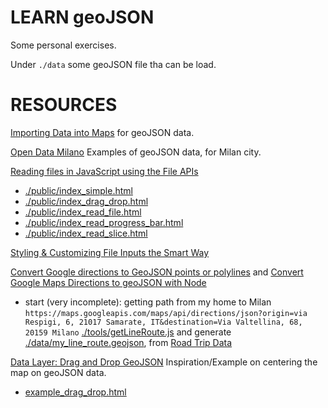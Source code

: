 # LEARN geoJSON #

Some personal exercises.

Under `./data` some geoJSON file tha can be load.

# RESOURCES #

[Importing Data into Maps](https://developers.google.com/maps/documentation/javascript/importing_data) for geoJSON data.

[Open Data Milano](https://github.com/abahgat/opendata-milano) Examples of geoJSON data, for Milan city.

[Reading files in JavaScript using the File APIs](https://www.html5rocks.com/en/tutorials/file/dndfiles/)

* [./public/index_simple.html](./public/index_simple.html)
* [./public/index_drag_drop.html](./public/index_drag_drop.html)
* [./public/index_read_file.html](./public/index_read_file.html)
* [./public/index_read_progress_bar.html](./public/index_read_progress_bar.html)
* [./public/index_read_slice.html](./public/index_read_slice.html)

[Styling & Customizing File Inputs the Smart Way](https://tympanus.net/codrops/2015/09/15/styling-customizing-file-inputs-smart-way/)

[Convert Google directions to GeoJSON points or polylines](http://zevross.com/blog/2014/09/23/convert-google-directions-to-geojson-points-or-polylines/) and [Convert Google Maps Directions to geoJSON with Node](http://winstonhearn.com/gmaps-to-geojson/)

* start (very incomplete): getting path from my home to Milan 
`https://maps.googleapis.com/maps/api/directions/json?origin=via Respigi, 6, 21017 Samarate, IT&destination=Via Valtellina, 68, 20159 Milano` [./tools/getLineRoute.js](./tools/getLineRoute.js) and generate [./data/my_line_route.geojson](./data/my_line_route.geojson), from [Road Trip Data](https://github.com/wnstn/roadtripData)

[Data Layer: Drag and Drop GeoJSON](https://developers.google.com/maps/documentation/javascript/examples/layer-data-dragndrop) Inspiration/Example on centering the map on geoJSON data.

* [example_drag_drop.html](./public/example_drag_drop.html)

